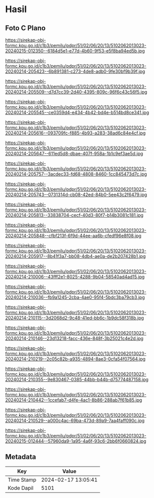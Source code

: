 # Hasil

## Foto C Plano

https://sirekap-obj-formc.kpu.go.id/c1b3/pemilu/pdpr/51/02/06/20/13/5102062013023-20240215-012350--6184d5e1-e77d-4b60-9f53-e5f8ba94ed5b.jpg

https://sirekap-obj-formc.kpu.go.id/c1b3/pemilu/pdpr/51/02/06/20/13/5102062013023-20240214-205423--6b891381-c273-4de8-adb0-9fe30bf9b39f.jpg

https://sirekap-obj-formc.kpu.go.id/c1b3/pemilu/pdpr/51/02/06/20/13/5102062013023-20240214-205509--d7d7cc39-2d40-4395-809c-96f6c43c56f5.jpg

https://sirekap-obj-formc.kpu.go.id/c1b3/pemilu/pdpr/51/02/06/20/13/5102062013023-20240214-205545--ce0359d4-e434-4b42-bd4e-b514bd8ce341.jpg

https://sirekap-obj-formc.kpu.go.id/c1b3/pemilu/pdpr/51/02/06/20/13/5102062013023-20240214-205616--093709fc-f885-4b93-a283-38ad6c84e4cf.jpg

https://sirekap-obj-formc.kpu.go.id/c1b3/pemilu/pdpr/51/02/06/20/13/5102062013023-20240214-205647--611ed5d8-dbae-407f-958a-1b1c9ef3ae5d.jpg

https://sirekap-obj-formc.kpu.go.id/c1b3/pemilu/pdpr/51/02/06/20/13/5102062013023-20240214-205757--3acdec33-fd68-4808-8460-1cc845473d7c.jpg

https://sirekap-obj-formc.kpu.go.id/c1b3/pemilu/pdpr/51/02/06/20/13/5102062013023-20240214-205743--0731314d-cb08-42ed-84b0-5ee43c2f6479.jpg

https://sirekap-obj-formc.kpu.go.id/c1b3/pemilu/pdpr/51/02/06/20/13/5102062013023-20240214-205813--33838704-cecf-40d3-80f7-b14b3081c181.jpg

https://sirekap-obj-formc.kpu.go.id/c1b3/pemilu/pdpr/51/02/06/20/13/5102062013023-20240214-205848--cfbf213f-6f9d-44ee-aa6b-cfedf96e8f08.jpg

https://sirekap-obj-formc.kpu.go.id/c1b3/pemilu/pdpr/51/02/06/20/13/5102062013023-20240214-205917--8b41f3a7-bb08-4db4-ae0a-de2b207428b1.jpg

https://sirekap-obj-formc.kpu.go.id/c1b3/pemilu/pdpr/51/02/06/20/13/5102062013023-20240214-210006--43fff2e1-8025-4288-9b04-58540ad4ad15.jpg

https://sirekap-obj-formc.kpu.go.id/c1b3/pemilu/pdpr/51/02/06/20/13/5102062013023-20240214-210036--fb9a1245-2cba-4ae0-95f4-5bdc3ba79cb3.jpg

https://sirekap-obj-formc.kpu.go.id/c1b3/pemilu/pdpr/51/02/06/20/13/5102062013023-20240214-210115--3d2068d2-9c48-41ed-bb6c-1b9dc58f318b.jpg

https://sirekap-obj-formc.kpu.go.id/c1b3/pemilu/pdpr/51/02/06/20/13/5102062013023-20240214-210146--23d13218-facc-436e-848f-3b25021c4e2d.jpg

https://sirekap-obj-formc.kpu.go.id/c1b3/pemilu/pdpr/51/02/06/20/13/5102062013023-20240214-210219--2c05c82b-a935-4894-8ae3-0cfa54f07564.jpg

https://sirekap-obj-formc.kpu.go.id/c1b3/pemilu/pdpr/51/02/06/20/13/5102062013023-20240214-210355--9e830467-0385-44bb-b44b-d75774487158.jpg

https://sirekap-obj-formc.kpu.go.id/c1b3/pemilu/pdpr/51/02/06/20/13/5102062013023-20240214-210442--1ccefab7-d4fe-4ac1-8b86-288ab7f61b85.jpg

https://sirekap-obj-formc.kpu.go.id/c1b3/pemilu/pdpr/51/02/06/20/13/5102062013023-20240214-210529--a000c4ac-69ba-473d-89a9-7aa4faff090c.jpg

https://sirekap-obj-formc.kpu.go.id/c1b3/pemilu/pdpr/51/02/06/20/13/5102062013023-20240215-012444--57960da9-1a95-4a6f-93c6-2bb6f0660824.jpg


## Metadata

| Key        | Value               |
| ---------- | ------------------- |
| Time Stamp | 2024-02-17 13:05:41 |
| Kode Dapil | 5101                |



